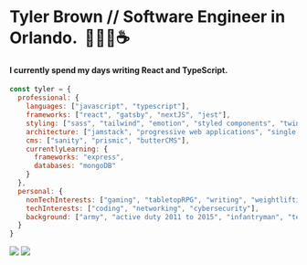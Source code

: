# Tyler Brown // Software Engineer in Orlando. &nbsp;🧑🏼‍💻☕️
#### I currently spend my days writing React and TypeScript.

```javascript
const tyler = {
  professional: {
    languages: ["javascript", "typescript"],
    frameworks: ["react", "gatsby", "nextJS", "jest"],
    styling: ["sass", "tailwind", "emotion", "styled components", "twin macro"],
    architecture: ["jamstack", "progressive web applications", "single page applications", "serverless"],
    cms: ["sanity", "prismic", "butterCMS"],
    currentlyLearning: {
      frameworks: "express",
      databases: "mongoDB"
    }
  },
  personal: {
    nonTechInterests: ["gaming", "tabletopRPG", "writing", "weightlifting", "shooting"],
    techInterests: ["coding", "networking", "cybersecurity"],
    background: ["army", "active duty 2011 to 2015", "infantryman", "team leader"]
  }
}
```

<a href="https://linkedin.com/in/tylerbrowndev/"><img src="https://img.shields.io/badge/LinkedIn-0077B5?style=for-the-badge&logo=linkedin&logoColor=white" /></a>
<a href="https://twitter.com/t_brown11b"><img src="https://img.shields.io/badge/Twitter-1DA1F2?style=for-the-badge&logo=twitter&logoColor=white" /></a>
